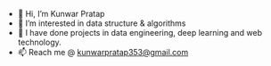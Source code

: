 - 👋 Hi, I’m Kunwar Pratap
- 👀 I’m interested in data structure & algorithms
- 🌱 I have done projects in data engineering, deep learning and web technology.
- 📫 Reach me @ kunwarpratap353@gmail.com

<!---
kunwarp29/kunwarp29 is a ✨ special ✨ repository because its `README.md` (this file) appears on your GitHub profile.
You can click the Preview link to take a look at your changes.
--->
